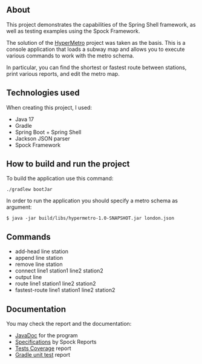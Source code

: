 ## About

This project demonstrates the capabilities of the Spring Shell framework, as well as testing examples using the Spock
Framework.

The solution of the [HyperMetro](https://hyperskill.org/projects/120) project was taken as the basis. This is a console
application that loads a subway map and allows you to execute various commands to work with the metro schema.

In particular, you can find the shortest or fastest route between stations, print various reports, and edit the metro
map.

## Technologies used

When creating this project, I used:

- Java 17
- Gradle
- Spring Boot + Spring Shell
- Jackson JSON parser
- Spock Framework

## How to build and run the project

To build the application use this command:

`./gradlew bootJar`

In order to run the application you should specify a metro schema as argument:

`$ java -jar build/libs/hypermetro-1.0-SNAPSHOT.jar london.json`

## Commands

- add-head line station
- append line station
- remove line station
- connect line1 station1 line2 station2
- output line
- route line1 station1 line2 station2
- fastest-route line1 station1 line2 station2

## Documentation

You may check the report and the documentation:
- [JavaDoc](https://rabestro.github.io/hypermetro/javadoc) for the program
- [Specifications](https://rabestro.github.io/hypermetro/spock-reports) by Spock Reports
- [Tests Coverage](https://rabestro.github.io/hypermetro/coverage) report
- [Gradle unit test](https://rabestro.github.io/hypermetro/reports/test) report

